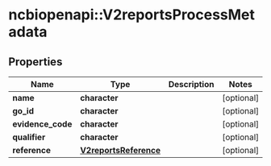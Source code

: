 # ncbiopenapi::V2reportsProcessMetadata


## Properties
Name | Type | Description | Notes
------------ | ------------- | ------------- | -------------
**name** | **character** |  | [optional] 
**go_id** | **character** |  | [optional] 
**evidence_code** | **character** |  | [optional] 
**qualifier** | **character** |  | [optional] 
**reference** | [**V2reportsReference**](v2reportsReference.md) |  | [optional] 


